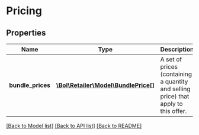# Pricing

## Properties
Name | Type | Description | Notes
------------ | ------------- | ------------- | -------------
**bundle_prices** | [**\Bol\Retailer\Model\BundlePrice[]**](BundlePrice.md) | A set of prices (containing a quantity and selling price) that apply to this offer. | 

[[Back to Model list]](../README.md#documentation-for-models) [[Back to API list]](../README.md#documentation-for-api-endpoints) [[Back to README]](../README.md)


